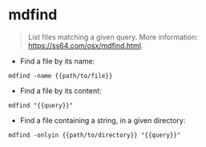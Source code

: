 # mdfind

> List files matching a given query.
> More information: <https://ss64.com/osx/mdfind.html>.

- Find a file by its name:

`mdfind -name {{path/to/file}}`

- Find a file by its content:

`mdfind "{{query}}"`

- Find a file containing a string, in a given directory:

`mdfind -onlyin {{path/to/directory}} "{{query}}"`
